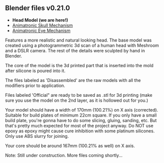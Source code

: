 ## Blender files v0.21.0

- **Head Model (we are here!)**
- [Animatronic Skull Mechanism](https://github.com/misses-robot/Sylvie-The-Robot/tree/master/blender/v0.20/animatronic-skull)
- [Animatronic Eye Mechanism](https://github.com/misses-robot/Sylvie-The-Robot/tree/master/blender/v0.20/animatronic-eyes)

Features a more realistic and natural looking head. The base model was created using a photogrammetric 3d scan of a human head with Meshroom and a DSLR camera. The rest of the details were sculpted by hand in Blender.

The core of the model is the 3d printed part that is inserted into the mold after silicone is poured into it.

The files labeled as 'Disassembled' are the raw models with all the modifiers prior to application. 

Files labeled 'Official" are ready to be saved as .stl for 3d printing (make sure you use the model on the 2nd layer, as it is hollowed out for you.)

Your model should have a width of 170mm (100.21%) on X axis (corrected). Suitable for build plates of minimum 22cm square. If you only have a small build plate, you're gonna have to do some slicing, gluing, sanding, etc. But that's pretty much expected for most of the project anyway. Do NOT use epoxy as epoxy might cause cure inhibition with some platinum silicones. Only use ABS slurry for joining.

Your core should be around 167mm (100.21% as well) on X axis.

Note: Still under construction. More files coming shortly...
